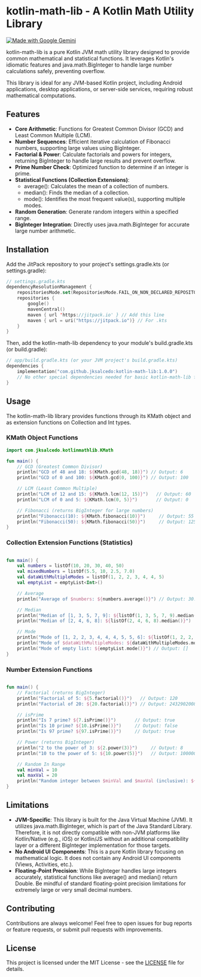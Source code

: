 # kotlin-math-lib - A Kotlin Math Utility Library
[![Made with Google Gemini](https://img.shields.io/badge/Made%20with-Google%20Gemini-blue?logo=google)](https://ai.google.dev/gemini)

kotlin-math-lib is a pure Kotlin JVM math utility library designed to provide common mathematical and statistical functions. It leverages Kotlin's idiomatic features and java.math.BigInteger to handle large number calculations safely, preventing overflow.

This library is ideal for any JVM-based Kotlin project, including Android applications, desktop applications, or server-side services, requiring robust mathematical computations.

## Features

- **Core Arithmetic**: Functions for Greatest Common Divisor (GCD) and Least Common Multiple (LCM).
- **Number Sequences**: Efficient iterative calculation of Fibonacci numbers, supporting large values using BigInteger.
- **Factorial & Power**: Calculate factorials and powers for integers, returning BigInteger to handle large results and prevent overflow.
- **Prime Number Check**: Optimized function to determine if an integer is prime.
- **Statistical Functions (Collection Extensions)**:
  - average(): Calculates the mean of a collection of numbers.
  - median(): Finds the median of a collection.
  - mode(): Identifies the most frequent value(s), supporting multiple modes.
- **Random Generation**: Generate random integers within a specified range.
- **BigInteger Integration**: Directly uses java.math.BigInteger for accurate large number arithmetic.

## Installation

Add the JitPack repository to your project's settings.gradle.kts (or settings.gradle):

```kotlin
// settings.gradle.kts
dependencyResolutionManagement {
    repositoriesMode.set(RepositoriesMode.FAIL_ON_NON_DECLARED_REPOSITORIES)
    repositories {
        google()
        mavenCentral()
        maven { url 'https://jitpack.io' } // Add this line
        maven { url = uri("https://jitpack.io")} // For .kts
    }
}
```

Then, add the kotlin-math-lib dependency to your module's build.gradle.kts (or build.gradle):

```kotlin
// app/build.gradle.kts (or your JVM project's build.gradle.kts)
dependencies {
    implementation("com.github.jksalcedo:kotlin-math-lib:1.0.0")
    // No other special dependencies needed for basic kotlin-math-lib functions
}
```

## Usage

The kotlin-math-lib library provides functions through its KMath object and as extension functions on Collection and Int types.

### KMath Object Functions

```kotlin
import com.jksalcedo.kotlinmathlib.KMath

fun main() {
    // GCD (Greatest Common Divisor)
    println("GCD of 48 and 18: ${KMath.gcd(48, 18)}") // Output: 6
    println("GCD of 0 and 100: ${KMath.gcd(0, 100)}") // Output: 100

    // LCM (Least Common Multiple)
    println("LCM of 12 and 15: ${KMath.lcm(12, 15)}")   // Output: 60
    println("LCM of 0 and 5: ${KMath.lcm(0, 5)}")       // Output: 0

    // Fibonacci (returns BigInteger for large numbers)
    println("Fibonacci(10): ${KMath.fibonacci(10)}")     // Output: 55
    println("Fibonacci(50): ${KMath.fibonacci(50)}")     // Output: 12586269025
}
```

### Collection Extension Functions (Statistics)

```kotlin

fun main() {
    val numbers = listOf(10, 20, 30, 40, 50)
    val mixedNumbers = listOf(5.5, 10, 2.5, 7.0)
    val dataWithMultipleModes = listOf(1, 2, 2, 3, 4, 4, 5)
    val emptyList = emptyList<Int>()

    // Average
    println("Average of $numbers: ${numbers.average()}") // Output: 30.0

    // Median
    println("Median of [1, 3, 5, 7, 9]: ${listOf(1, 3, 5, 7, 9).median()}") // Output: 5.0
    println("Median of [2, 4, 6, 8]: ${listOf(2, 4, 6, 8).median()}")     // Output: 5.0

    // Mode
    println("Mode of [1, 2, 2, 3, 4, 4, 4, 5, 5, 6]: ${listOf(1, 2, 2, 3, 4, 4, 4, 5, 5, 6).mode()}") // Output: [4]
    println("Mode of $dataWithMultipleModes: ${dataWithMultipleModes.mode()}") // Output: [2, 4]
    println("Mode of empty list: ${emptyList.mode()}") // Output: []
}
```

### Number Extension Functions

```kotlin

fun main() {
    // Factorial (returns BigInteger)
    println("Factorial of 5: ${5.factorial()}")   // Output: 120
    println("Factorial of 20: ${20.factorial()}") // Output: 2432902008176640000

    // isPrime
    println("Is 7 prime? ${7.isPrime()}")       // Output: true
    println("Is 10 prime? ${10.isPrime()}")     // Output: false
    println("Is 97 prime? ${97.isPrime()}")     // Output: true

    // Power (returns BigInteger)
    println("2 to the power of 3: ${2.power(3)}")     // Output: 8
    println("10 to the power of 5: ${10.power(5)}")   // Output: 100000

    // Random In Range
    val minVal = 10
    val maxVal = 20
    println("Random integer between $minVal and $maxVal (inclusive): ${minVal.randomInRange(maxVal)}")
}
```

## Limitations

- **JVM-Specific**: This library is built for the Java Virtual Machine (JVM). It utilizes java.math.BigInteger, which is part of the Java Standard Library. Therefore, it is not directly compatible with non-JVM platforms like Kotlin/Native (e.g., iOS) or Kotlin/JS without an additional compatibility layer or a different BigInteger implementation for those targets.
- **No Android UI Components**: This is a pure Kotlin library focusing on mathematical logic. It does not contain any Android UI components (Views, Activities, etc.).
- **Floating-Point Precision**: While BigInteger handles large integers accurately, statistical functions like average() and median() return Double. Be mindful of standard floating-point precision limitations for extremely large or very small decimal numbers.

## Contributing

Contributions are always welcome! Feel free to open issues for bug reports or feature requests, or submit pull requests with improvements.

## License

This project is licensed under the MIT License - see the [LICENSE](LICENSE) file for details.
